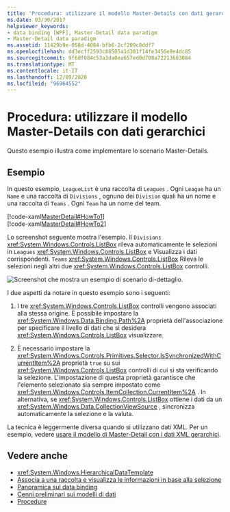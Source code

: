 ```yaml
---
title: 'Procedura: utilizzare il modello Master-Details con dati gerarchici'
ms.date: 03/30/2017
helpviewer_keywords:
- data binding [WPF], Master-Detail data paradigm
- Master-Detail data paradigm
ms.assetid: 11429b9e-058d-4084-bfb6-2cf209c8ddf7
ms.openlocfilehash: dd3ecff2593c88505a1d301f14fe3456e8e4dc85
ms.sourcegitcommit: 9f6df084c53a3da0ea657ed0d708a72213683084
ms.translationtype: MT
ms.contentlocale: it-IT
ms.lasthandoff: 12/09/2020
ms.locfileid: "96964552"
---
```

# <a name="how-to-use-the-master-detail-pattern-with-hierarchical-data"></a>Procedura: utilizzare il modello Master-Details con dati gerarchici
Questo esempio illustra come implementare lo scenario Master-Details.  
  
## <a name="example"></a>Esempio  
 In questo esempio, `LeagueList` è una raccolta di `Leagues` . Ogni `League` ha un `Name` e una raccolta di `Divisions` , ognuno dei `Division` quali ha un nome e una raccolta di `Teams` . Ogni `Team` ha un nome del team.  
  
 [!code-xaml[MasterDetail#HowTo1](~/samples/snippets/visualbasic/VS_Snippets_Wpf/MasterDetail/VisualBasic/Page1.xaml#howto1)]  
[!code-xaml[MasterDetail#HowTo2](~/samples/snippets/visualbasic/VS_Snippets_Wpf/MasterDetail/VisualBasic/Page1.xaml#howto2)]  
  
 Lo screenshot seguente mostra l'esempio. Il `Divisions` <xref:System.Windows.Controls.ListBox> rileva automaticamente le selezioni in `Leagues` <xref:System.Windows.Controls.ListBox> e Visualizza i dati corrispondenti. `Teams` <xref:System.Windows.Controls.ListBox> Rileva le selezioni negli altri due <xref:System.Windows.Controls.ListBox> controlli.  
  
 ![Screenshot che mostra un esempio di scenario di&#45;dettaglio.](./media/how-to-use-the-master-detail-pattern-with-hierarchical-data/databinding-master-detail-scenario.png)  
  
 I due aspetti da notare in questo esempio sono i seguenti:  
  
1. I tre <xref:System.Windows.Controls.ListBox> controlli vengono associati alla stessa origine. È possibile impostare la <xref:System.Windows.Data.Binding.Path%2A> proprietà dell'associazione per specificare il livello di dati che si desidera <xref:System.Windows.Controls.ListBox> visualizzare.  
  
2. È necessario impostare la <xref:System.Windows.Controls.Primitives.Selector.IsSynchronizedWithCurrentItem%2A> proprietà `true` su sui <xref:System.Windows.Controls.ListBox> controlli di cui si sta verificando la selezione. L'impostazione di questa proprietà garantisce che l'elemento selezionato sia sempre impostato come <xref:System.Windows.Controls.ItemCollection.CurrentItem%2A> . In alternativa, se <xref:System.Windows.Controls.ListBox> ottiene i dati da un <xref:System.Windows.Data.CollectionViewSource> , sincronizza automaticamente la selezione e la valuta.  
  
 La tecnica è leggermente diversa quando si utilizzano dati XML. Per un esempio, vedere [usare il modello di Master-Detail con i dati XML gerarchici](how-to-use-the-master-detail-pattern-with-hierarchical-xml-data.md).  
  
## <a name="see-also"></a>Vedere anche

- <xref:System.Windows.HierarchicalDataTemplate>
- [Associa a una raccolta e visualizza le informazioni in base alla selezione](how-to-bind-to-a-collection-and-display-information-based-on-selection.md)
- [Panoramica sul data binding](/dotnet/desktop-wpf/data/data-binding-overview)
- [Cenni preliminari sui modelli di dati](data-templating-overview.md)
- [Procedure](data-binding-how-to-topics.md)
